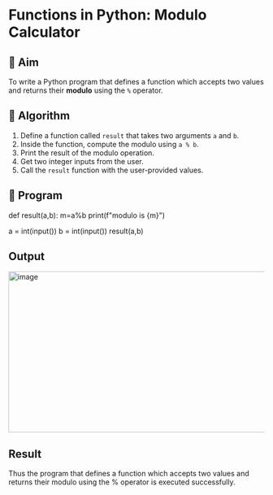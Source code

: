 # Functions in Python: Modulo Calculator

## 🎯 Aim
To write a Python program that defines a function which accepts two values and returns their **modulo** using the `%` operator.

## 🧠 Algorithm
1. Define a function called `result` that takes two arguments `a` and `b`.
2. Inside the function, compute the modulo using `a % b`.
3. Print the result of the modulo operation.
4. Get two integer inputs from the user.
5. Call the `result` function with the user-provided values.

## 🧾 Program
def result(a,b): 
  m=a%b 
  print(f"modulo is {m}")

a = int(input()) 
b = int(input())
result(a,b)
## Output
<img width="567" height="317" alt="image" src="https://github.com/user-attachments/assets/450cb476-2da6-41cf-b0b9-8ae4add6a497" />

## Result
Thus the program that defines a function which accepts two values and returns their modulo using the % operator is executed successfully.
